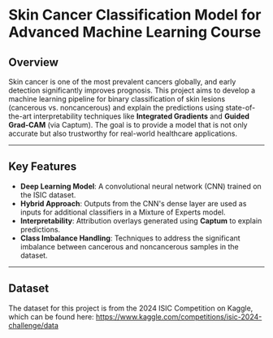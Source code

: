 # Skin Cancer Classification Model for Advanced Machine Learning Course

## **Overview**
Skin cancer is one of the most prevalent cancers globally, and early detection significantly improves prognosis. This project aims to develop a machine learning pipeline for binary classification of skin lesions (cancerous vs. noncancerous) and explain the predictions using state-of-the-art interpretability techniques like **Integrated Gradients** and **Guided Grad-CAM** (via Captum). The goal is to provide a model that is not only accurate but also trustworthy for real-world healthcare applications.

---

## **Key Features**
- **Deep Learning Model**: A convolutional neural network (CNN) trained on the ISIC dataset.
- **Hybrid Approach**: Outputs from the CNN's dense layer are used as inputs for additional classifiers in a Mixture of Experts model.
- **Interpretability**: Attribution overlays generated using **Captum** to explain predictions.
- **Class Imbalance Handling**: Techniques to address the significant imbalance between cancerous and noncancerous samples in the dataset.

---

## **Dataset**
The dataset for this project is from the 2024 ISIC Competition on Kaggle, which can be found here: 
https://www.kaggle.com/competitions/isic-2024-challenge/data

